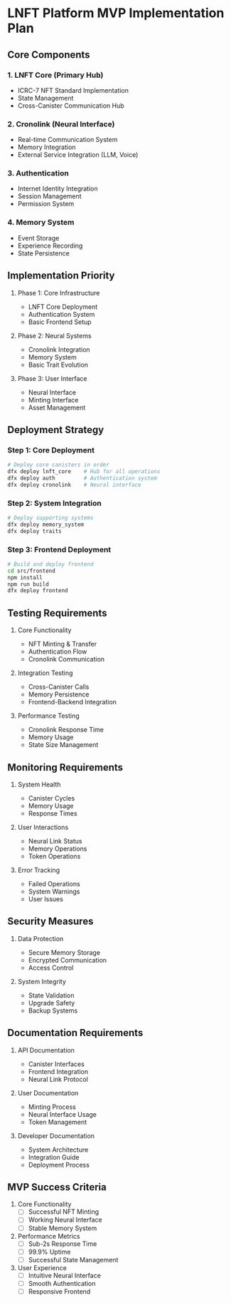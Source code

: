 # LNFT Platform MVP Implementation Plan

## Core Components

### 1. LNFT Core (Primary Hub)
- ICRC-7 NFT Standard Implementation
- State Management
- Cross-Canister Communication Hub

### 2. Cronolink (Neural Interface)
- Real-time Communication System
- Memory Integration
- External Service Integration (LLM, Voice)

### 3. Authentication
- Internet Identity Integration
- Session Management
- Permission System

### 4. Memory System
- Event Storage
- Experience Recording
- State Persistence

## Implementation Priority

1. Phase 1: Core Infrastructure
   - LNFT Core Deployment
   - Authentication System
   - Basic Frontend Setup

2. Phase 2: Neural Systems
   - Cronolink Integration
   - Memory System
   - Basic Trait Evolution

3. Phase 3: User Interface
   - Neural Interface
   - Minting Interface
   - Asset Management

## Deployment Strategy

### Step 1: Core Deployment
```bash
# Deploy core canisters in order
dfx deploy lnft_core    # Hub for all operations
dfx deploy auth         # Authentication system
dfx deploy cronolink    # Neural interface
```

### Step 2: System Integration
```bash
# Deploy supporting systems
dfx deploy memory_system
dfx deploy traits
```

### Step 3: Frontend Deployment
```bash
# Build and deploy frontend
cd src/frontend
npm install
npm run build
dfx deploy frontend
```

## Testing Requirements

1. Core Functionality
   - NFT Minting & Transfer
   - Authentication Flow
   - Cronolink Communication

2. Integration Testing
   - Cross-Canister Calls
   - Memory Persistence
   - Frontend-Backend Integration

3. Performance Testing
   - Cronolink Response Time
   - Memory Usage
   - State Size Management

## Monitoring Requirements

1. System Health
   - Canister Cycles
   - Memory Usage
   - Response Times

2. User Interactions
   - Neural Link Status
   - Memory Operations
   - Token Operations

3. Error Tracking
   - Failed Operations
   - System Warnings
   - User Issues

## Security Measures

1. Data Protection
   - Secure Memory Storage
   - Encrypted Communication
   - Access Control

2. System Integrity
   - State Validation
   - Upgrade Safety
   - Backup Systems

## Documentation Requirements

1. API Documentation
   - Canister Interfaces
   - Frontend Integration
   - Neural Link Protocol

2. User Documentation
   - Minting Process
   - Neural Interface Usage
   - Token Management

3. Developer Documentation
   - System Architecture
   - Integration Guide
   - Deployment Process

## MVP Success Criteria

1. Core Functionality
   - [ ] Successful NFT Minting
   - [ ] Working Neural Interface
   - [ ] Stable Memory System

2. Performance Metrics
   - [ ] Sub-2s Response Time
   - [ ] 99.9% Uptime
   - [ ] Successful State Management

3. User Experience
   - [ ] Intuitive Neural Interface
   - [ ] Smooth Authentication
   - [ ] Responsive Frontend